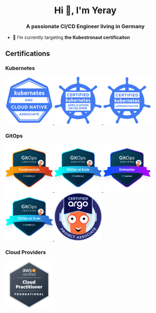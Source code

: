 <h1 align="center">Hi 👋, I'm Yeray</h1>
<h3 align="center">A passionate CI/CD Engineer living in Germany</h3>

- 🌱 I’m currently targeting **the Kubestronaut certificaiton**

## Certifications

### Kubernetes
<p>
  <a href="https://www.credly.com/badges/9c5582b6-8d1b-48e9-a714-480923c64587" target="_blank">
    <img alt="Kubernetes and Cloud Native Associate (KCNA)" height="150px" width="150px" src="images/kcna.png"/>
  </a>
  <a href="https://www.credly.com/badges/df985808-e2bc-4201-a070-6df6a8247bf5" target="_blank">
    <img alt="Certified Kubernetes Application Developer (CKAD)" height="150px" width="150px" src="images/ckad.png"/>
  </a>
  <a href="https://www.credly.com/badges/acb3890a-57e9-40af-9baa-ddfe37ffc926" target="_blank">
    <img alt="Certified Kubernetes Administrator (CKA)" height="150px" width="150px" src="images/cka.png"/>
  </a>
</p>

### GitOps
<p>
  <a href="https://www.credly.com/badges/dceb9ba3-8602-4758-a0ec-3c42429cb32f" target="_blank">
    <img alt="GitOps Fundamentals" height="150px" width="150px" src="images/gitops_fundamentals.png"/>
  </a>
  <a href="https://www.credly.com/badges/dc1e8240-3ca7-4d06-b93c-07f95f2e0d26" target="_blank">
    <img alt="GitOps at Scale" height="150px" width="150px" src="images/gitops_at_scale.png"/>
  </a>
  <a href="https://www.credly.com/badges/fd509eba-bca6-4608-b71e-19a5f087dd31" target="_blank">
    <img alt="GitOps Enterprise" height="150px" width="150px" src="images/gitops_enterprise.png"/>
  </a>
  <a href="https://www.credly.com/badges/b4519be4-cbc6-4819-85de-513914ad6c77" target="_blank">
    <img alt="GitOps at Scale" height="150px" width="150px" src="images/gitops_at_scale.png"/>
  </a>
  <a href="https://www.credly.com/badges/33deca2f-b76b-4724-bf86-2bc2cd77966f" target="_blank">
    <img alt="Certified Argo Project Associate (CAPA)" height="150px" width="150px" src="images/certified_argo_project_associate.png"/>
  </a>
</p>

### Cloud Providers
<p>
  <a href="https://www.credly.com/badges/1c4a6626-31c8-4082-bf0c-4026f0a64f21" target="_blank">
    <img alt="AWS Certified Cloud Practitioner" height="150px" width="150px" src="images/aws-cp.png"/>
  </a>
</p>
